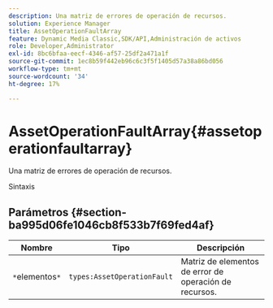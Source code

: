 ```yaml
---
description: Una matriz de errores de operación de recursos.
solution: Experience Manager
title: AssetOperationFaultArray
feature: Dynamic Media Classic,SDK/API,Administración de activos
role: Developer,Administrator
exl-id: 8bc6bfaa-eecf-4346-af57-25df2a471a1f
source-git-commit: 1ec8b59f442eb96c6c3f5f1405d57a38a86bd056
workflow-type: tm+mt
source-wordcount: '34'
ht-degree: 17%

---
```


# AssetOperationFaultArray{#assetoperationfaultarray}

Una matriz de errores de operación de recursos.

Sintaxis

## Parámetros {#section-ba995d06fe1046cb8f533b7f69fed4af}

| Nombre | Tipo | Descripción |
|---|---|---|
| `*`elementos`*` | `types:AssetOperationFault` | Matriz de elementos de error de operación de recursos. |
